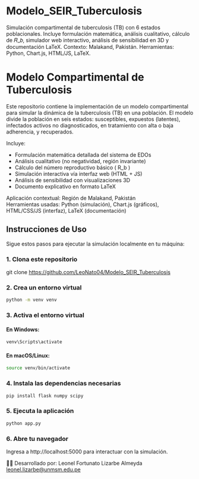 # Modelo_SEIR_Tuberculosis
Simulación compartimental de tuberculosis (TB) con 6 estados poblacionales. Incluye formulación matemática, análisis cualitativo, cálculo de 𝑅_𝑏, simulador web interactivo, análisis de sensibilidad en 3D y documentación LaTeX. Contexto: Malakand, Pakistán.  Herramientas: Python, Chart.js, HTML/JS, LaTeX.


# Modelo Compartimental de Tuberculosis

Este repositorio contiene la implementación de un modelo compartimental para simular la dinámica de la tuberculosis (TB) en una población. El modelo divide la población en seis estados: susceptibles, expuestos (latentes), infectados activos no diagnosticados, en tratamiento con alta o baja adherencia, y recuperados.

Incluye:

- Formulación matemática detallada del sistema de EDOs  
- Análisis cualitativo (no negatividad, región invariante)  
- Cálculo del número reproductivo básico \( R_b \)  
- Simulación interactiva vía interfaz web (HTML + JS)  
- Análisis de sensibilidad con visualizaciones 3D
- Documento explicativo en formato LaTeX  

Aplicación contextual: Región de Malakand, Pakistán  
Herramientas usadas: Python (simulación), Chart.js (gráficos), HTML/CSS/JS (interfaz), LaTeX (documentación)


## Instrucciones de Uso
Sigue estos pasos para ejecutar la simulación localmente en tu máquina:

### 1. Clona este repositorio
git clone https://github.com/LeoNato04/Modelo_SEIR_Tuberculosis

### 2. Crea un entorno virtual
```bash
python -m venv venv
```

### 3. Activa el entorno virtual
#### En Windows:
```bash
venv\Scripts\activate
```
#### En macOS/Linux:
```bash
source venv/bin/activate
```

### 4. Instala las dependencias necesarias
```bash
pip install flask numpy scipy
```

### 5. Ejecuta la aplicación
```bash
python app.py
```

### 6. Abre tu navegador
Ingresa a http://localhost:5000 para interactuar con la simulación.

👨‍💻 Desarrollado por: Leonel Fortunato Lizarbe Almeyda
leonel.lizarbe@unmsm.edu.pe


